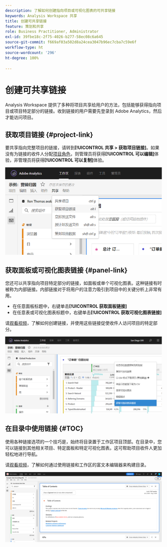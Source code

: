 ```yaml
---
description: 了解如何创建指向项目或可视化图表的可共享链接
keywords: Analysis Workspace 共享
title: 创建可共享链接
feature: 策划和共享
role: Business Practitioner, Administrator
exl-id: 39fbe18c-2f75-4026-b277-58ec08c6a645
source-git-commit: f669af03a502d8a24cea3047b96ec7cba7c59e6f
workflow-type: ht
source-wordcount: '296'
ht-degree: 100%

---
```


# 创建可共享链接

Analysis Workspace 提供了多种将项目共享给用户的方法，包括能够获得指向项目或项目特定部分的链接。收到链接的用户需要先登录到 Adobe Analytics，然后才能访问项目。

## 获取项目链接 {#project-link}

要共享指向完整项目的链接，请转到&#x200B;**[!UICONTROL 共享 > 获取项目链接]**。如果没有为链接的收件人分配[项目角色](https://experienceleague.adobe.com/docs/analytics/analyze/analysis-workspace/curate-share/share-projects.html?lang=zh-Hans)，则管理员将获得&#x200B;**[!UICONTROL 可以编辑]**&#x200B;体验，非管理员将获得&#x200B;**[!UICONTROL 可以复制]**&#x200B;体验。

![](assets/get-project-link.png)

## 获取面板或可视化图表链接 {#panel-link}

您还可以共享指向项目特定部分的链接，如面板或单个可视化图表。这种链接有时被称为内部链接。内部链接对于将用户的注意力吸引到项目中的关键分析上非常有用。

* 在任意面板标题中，右键单击&#x200B;**[!UICONTROL 获取面板链接]**
* 在任意表或可视化图表标题中，右键单击&#x200B;**[!UICONTROL 获取可视化图表链接]**

请[观看视频](https://experienceleague.adobe.com/docs/analytics-learn/tutorials/analysis-workspace/visualizations/intra-linking-in-analysis-workspace.html?lang=zh-Hans)，了解如何创建链接，并使用这些链接促使收件人访问项目的特定部分。

![](assets/get-viz-link.png)

## 在目录中使用链接 {#TOC}

使用各种链接选项的一个技巧是，始终将目录置于工作区项目顶部。在目录中，您可以链接到其他相关项目、特定面板和特定可视化图表。这可帮助项目收件人更加轻松地进行导航。

请[观看视频](https://experienceleague.adobe.com/docs/analytics-learn/tutorials/analysis-workspace/navigating-workspace-projects/create-a-toc-in-analysis-workspace.html?lang=zh-Hans)，了解如何通过使用链接和工作区的富文本编辑器来构建目录。

![](assets/toc.png)
